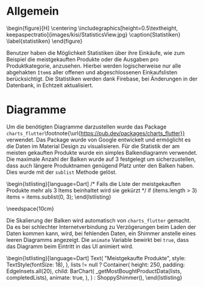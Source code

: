 # Allgemein

\begin{figure}[H]
\centering
\includegraphics[height=0.5\textheight, keepaspectratio]{images/kisi/StatisticsView.jpg}
\caption{Statistiken}
\label{statistiken}
\end{figure}

Benutzer haben die Möglichkeit Statistiken über ihre Einkäufe, wie zum Beispiel
die meistgekauften Produkte oder die Ausgaben pro Produktkategorie, anzusehen. Hierbei 
werden logischerweise nur alle abgehakten `Item`s aller offenen und abgeschlossenen Einkaufslisten
berücksichtigt. Die Statistiken werden dank Firebase, bei Änderungen in der Datenbank, in Echtzeit 
aktualisiert.

# Diagramme

Um die benötigten Diagramme darzustellen wurde das Package `charts_flutter`\footnote{\url{https://pub.dev/packages/charts_flutter}} verwendet.
Das Package wurde von Google entwickelt und ermöglicht es die Daten im Material Design zu visualisieren.
Für die Statistik der am meisten gekauften Produkte wurde ein simples Balkendiagramm verwendet. Die maximale Anzahl
der Balken wurde auf 3 festgelegt um sicherzustellen, dass auch längere Produktnamen genügend Platz unter 
den Balken haben. Dies wurde mit der `sublist` Methode gelöst.

\begin{lstlisting}[language=Dart]
    /*  Falls die Liste der meistgekauften Produkte mehr 
        als 3 Items beinhaltet wird sie gekürzt */
    if (items.length > 3) items = items.sublist(0, 3);
\end{lstlisting}

\needspace{10cm}

Die Skalierung der Balken wird automatisch von `charts_flutter` gemacht. Da es bei schlechter Internetverbindung zu
Verzögerungen beim Laden der Daten kommen kann, wird, bei fehlenden Daten, ein Shimmer anstelle eines leeren Diagramms angezeigt.
Die `animate` Variable bewirkt bei `true`, dass das Diagramm beim Eintritt in das UI animiert wird.

\begin{lstlisting}[language=Dart]
    Text(
        "Meistgekaufte Produkte",
        style: TextStyle(fontSize: 18),
    ),
    lists != null
        ? Container(
            height: 250,
            padding: EdgeInsets.all(20),
            child: BarChart(
                _getMostBoughtProductData(lists, completedLists),
                animate: true,
            ),
        )
        : ShoppyShimmer(),
\end{lstlisting}


